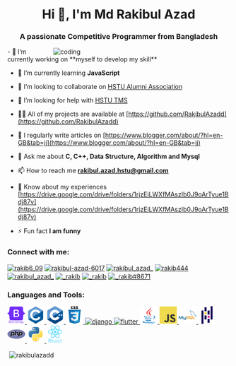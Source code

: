 <h1 align="center">Hi 👋, I'm Md Rakibul Azad</h1>
<h3 align="center">A passionate Competitive Programmer from Bangladesh</h3>
<img align="right" alt="coding" width="400" src="https://img.freepik.com/premium-photo/young-man-coding-computer-anime-style-illustration_1282444-262517.jpg">
- 🔭 I’m currently working on **myself to develop my skill**

- 🌱 I’m currently learning **JavaScript**

- 👯 I’m looking to collaborate on [HSTU Alumni Association](http://hstualumni2024.infinityfreeapp.com/index.com)

- 🤝 I’m looking for help with [HSTU TMS](http://hstutms.wuaze.com/index.php)

- 👨‍💻 All of my projects are available at [https://github.com/RakibulAzadd](https://github.com/RakibulAzadd)

- 📝 I regularly write articles on [https://www.blogger.com/about/?hl=en-GB&tab=jj](https://www.blogger.com/about/?hl=en-GB&tab=jj)

- 💬 Ask me about **C, C++, Data Structure, Algorithm and Mysql**

- 📫 How to reach me **rakibul.azad.hstu@gmail.com**

- 📄 Know about my experiences [https://drive.google.com/drive/folders/1rjzEiLWXfMAszIb0J9oArTyue1Bdj87v](https://drive.google.com/drive/folders/1rjzEiLWXfMAszIb0J9oArTyue1Bdj87v)

- ⚡ Fun fact **I am funny**

<h3 align="left">Connect with me:</h3>
<p align="left">
<a href="https://twitter.com/rakib6_09" target="blank"><img align="center" src="https://raw.githubusercontent.com/rahuldkjain/github-profile-readme-generator/master/src/images/icons/Social/twitter.svg" alt="rakib6_09" height="30" width="40" /></a>
<a href="https://linkedin.com/in/rakibul-azad-6017" target="blank"><img align="center" src="https://raw.githubusercontent.com/rahuldkjain/github-profile-readme-generator/master/src/images/icons/Social/linked-in-alt.svg" alt="rakibul-azad-6017" height="30" width="40" /></a>
<a href="https://instagram.com/rakibul_azad_" target="blank"><img align="center" src="https://raw.githubusercontent.com/rahuldkjain/github-profile-readme-generator/master/src/images/icons/Social/instagram.svg" alt="rakibul_azad_" height="30" width="40" /></a>
<a href="https://www.codechef.com/users/rakib444" target="blank"><img align="center" src="https://cdn.jsdelivr.net/npm/simple-icons@3.1.0/icons/codechef.svg" alt="rakib444" height="30" width="40" /></a>
<a href="https://www.hackerrank.com/rakibul_azad_" target="blank"><img align="center" src="https://raw.githubusercontent.com/rahuldkjain/github-profile-readme-generator/master/src/images/icons/Social/hackerrank.svg" alt="rakibul_azad_" height="30" width="40" /></a>
<a href="https://codeforces.com/profile/_rakib" target="blank"><img align="center" src="https://raw.githubusercontent.com/rahuldkjain/github-profile-readme-generator/master/src/images/icons/Social/codeforces.svg" alt="_rakib" height="30" width="40" /></a>
<a href="https://www.leetcode.com/_rakib" target="blank"><img align="center" src="https://raw.githubusercontent.com/rahuldkjain/github-profile-readme-generator/master/src/images/icons/Social/leet-code.svg" alt="_rakib" height="30" width="40" /></a>
<a href="https://discord.gg/_rakib#8671" target="blank"><img align="center" src="https://raw.githubusercontent.com/rahuldkjain/github-profile-readme-generator/master/src/images/icons/Social/discord.svg" alt="_rakib#8671" height="30" width="40" /></a>
</p>

<h3 align="left">Languages and Tools:</h3>
<p align="left"> <a href="https://getbootstrap.com" target="_blank" rel="noreferrer"> <img src="https://raw.githubusercontent.com/devicons/devicon/master/icons/bootstrap/bootstrap-plain-wordmark.svg" alt="bootstrap" width="40" height="40"/> </a> <a href="https://www.cprogramming.com/" target="_blank" rel="noreferrer"> <img src="https://raw.githubusercontent.com/devicons/devicon/master/icons/c/c-original.svg" alt="c" width="40" height="40"/> </a> <a href="https://www.w3schools.com/cpp/" target="_blank" rel="noreferrer"> <img src="https://raw.githubusercontent.com/devicons/devicon/master/icons/cplusplus/cplusplus-original.svg" alt="cplusplus" width="40" height="40"/> </a> <a href="https://www.w3schools.com/css/" target="_blank" rel="noreferrer"> <img src="https://raw.githubusercontent.com/devicons/devicon/master/icons/css3/css3-original-wordmark.svg" alt="css3" width="40" height="40"/> </a> <a href="https://www.djangoproject.com/" target="_blank" rel="noreferrer"> <img src="https://cdn.worldvectorlogo.com/logos/django.svg" alt="django" width="40" height="40"/> </a> <a href="https://flutter.dev" target="_blank" rel="noreferrer"> <img src="https://www.vectorlogo.zone/logos/flutterio/flutterio-icon.svg" alt="flutter" width="40" height="40"/> </a> <a href="https://www.java.com" target="_blank" rel="noreferrer"> <img src="https://raw.githubusercontent.com/devicons/devicon/master/icons/java/java-original.svg" alt="java" width="40" height="40"/> </a> <a href="https://developer.mozilla.org/en-US/docs/Web/JavaScript" target="_blank" rel="noreferrer"> <img src="https://raw.githubusercontent.com/devicons/devicon/master/icons/javascript/javascript-original.svg" alt="javascript" width="40" height="40"/> </a> <a href="https://www.mysql.com/" target="_blank" rel="noreferrer"> <img src="https://raw.githubusercontent.com/devicons/devicon/master/icons/mysql/mysql-original-wordmark.svg" alt="mysql" width="40" height="40"/> </a> <a href="https://pandas.pydata.org/" target="_blank" rel="noreferrer"> <img src="https://raw.githubusercontent.com/devicons/devicon/2ae2a900d2f041da66e950e4d48052658d850630/icons/pandas/pandas-original.svg" alt="pandas" width="40" height="40"/> </a> <a href="https://www.php.net" target="_blank" rel="noreferrer"> <img src="https://raw.githubusercontent.com/devicons/devicon/master/icons/php/php-original.svg" alt="php" width="40" height="40"/> </a> <a href="https://www.python.org" target="_blank" rel="noreferrer"> <img src="https://raw.githubusercontent.com/devicons/devicon/master/icons/python/python-original.svg" alt="python" width="40" height="40"/> </a> <a href="https://reactjs.org/" target="_blank" rel="noreferrer"> <img src="https://raw.githubusercontent.com/devicons/devicon/master/icons/react/react-original-wordmark.svg" alt="react" width="40" height="40"/> </a> </p>

<p>&nbsp;<img align="center" src="https://github-readme-stats.vercel.app/api?username=rakibulazadd&show_icons=true&locale=en" alt="rakibulazadd" /></p>
